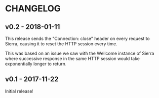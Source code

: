 # CHANGELOG

## v0.2 - 2018-01-11

This release sends the "Connection: close" header on every request to Sierra,
causing it to reset the HTTP session every time.

This was based on an issue we saw with the Wellcome instance of Sierra where
successive response in the same HTTP session would take exponentially longer
to return.

## v0.1 - 2017-11-22

Initial release!
